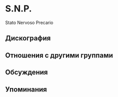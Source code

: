 # S.N.P.

Stato Nervoso Precario

## Дискография


## Отношения с другими группами


## Обсуждения


## Упоминания

